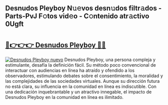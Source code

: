 ## Desnudos Pleyboy N𝚞𝚎vos desn𝚞dos filtr𝚊dos - Parts-PvJ F𝚘tos vid𝚎o - C𝚘ntenido atr𝚊ctivo 0Ugft

# <h2><a href="http://mb8j8kw.tromn.icu/?c=Desnudos+Pleyboy">🔗👉👉👉 Desnudos Pleyboy 🔗🔗</a></h2>

[![Desnudos Pleyboy nuevo](https://i.imgur.com/pEAQMta.gif)](http://mb8j8kw.tromn.icu/?c=Desnudos+Pleyboy)
Desnudos Pleyboy, una persona compleja y estimulante, desafía la definición fácil. Su método poco convencional de interactuar con audiencias en línea ha atraído y ofendido a los observadores, estimulando debates sobre el consentimiento, la moralidad y las complejidades de las sociedades virtuales. Aunque su dirección futura no está clara, su influencia en la comunidad en línea es indiscutible. Con una dedicación inquebrantable y un atractivo innegable, el impacto de Desnudos Pleyboy en la comunidad en línea es ilimitado.
